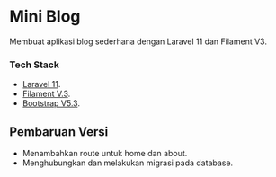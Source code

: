 # Mini Blog

Membuat aplikasi blog sederhana dengan Laravel 11 dan Filament V3.

### Tech Stack

-   [Laravel 11](https://laravel.com/).
-   [Filament V.3](https://filamentphp.com/).
-   [Bootstrap V5.3](https://getbootstrap.com/).

## Pembaruan Versi

-   Menambahkan route untuk home dan about.
-   Menghubungkan dan melakukan migrasi pada database.
